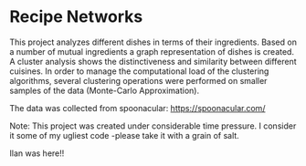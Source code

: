 # Recipe Networks

This project analyzes different dishes in terms of their ingredients. Based on a number of mutual ingredients a graph representation of dishes is created. A cluster analysis shows the distinctiveness and similarity between different cuisines. 
In order to manage the computational load of the clustering algorithms, several clustering operations were performed on smaller samples of the data (Monte-Carlo Approximation).

The data was collected from spoonacular: https://spoonacular.com/

Note: This project was created under considerable time pressure. I consider it some of my ugliest code -please take it with a grain of salt.

Ilan was here!!